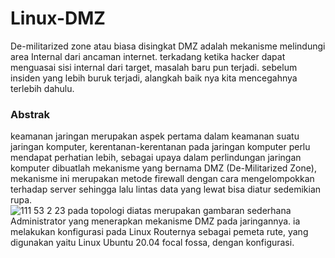 # Linux-DMZ
De-militarized zone atau biasa disingkat DMZ adalah mekanisme melindungi area Internal dari ancaman internet. terkadang ketika hacker dapat menguasai sisi internal dari target, masalah baru pun terjadi. sebelum insiden yang lebih buruk terjadi, alangkah baik nya kita mencegahnya terlebih dahulu.
### Abstrak
keamanan jaringan merupakan aspek pertama dalam keamanan suatu jaringan komputer, kerentanan-kerentanan pada jaringan komputer perlu mendapat perhatian lebih, sebagai upaya dalam perlindungan jaringan komputer dibuatlah mekanisme yang bernama DMZ (De-Militarized Zone), mekanisme ini merupakan metode firewall dengan cara mengelompokkan terhadap server sehingga lalu lintas data yang lewat bisa diatur sedemikian rupa.
<br />
![111 53 2 23](https://user-images.githubusercontent.com/92193431/152504229-71cb9171-6877-4f81-89f3-86d30bee7d63.png)
pada topologi diatas merupakan gambaran sederhana Administrator yang menerapkan mekanisme DMZ pada jaringannya. ia melakukan konfigurasi pada Linux Routernya sebagai pemeta rute, yang digunakan yaitu Linux Ubuntu 20.04 focal fossa, dengan konfigurasi.

 
  
